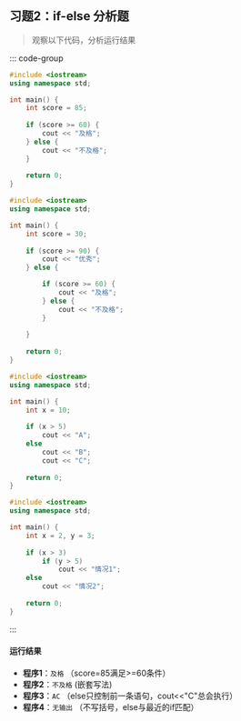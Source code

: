 ## 习题2：if-else 分析题
> 观察以下代码，分析运行结果

::: code-group

```cpp [程序1]
#include <iostream>
using namespace std;

int main() {
    int score = 85;
    
    if (score >= 60) {
        cout << "及格";
    } else {
        cout << "不及格";
    }
    
    return 0;
}
```

```cpp [程序2]
#include <iostream>
using namespace std;

int main() {
    int score = 30;
    
    if (score >= 90) {
        cout << "优秀";
    } else {

        if (score >= 60) {
            cout << "及格";
        } else {
            cout << "不及格";
        }
        
    }
    
    return 0;
}
```

```cpp [程序3]
#include <iostream>
using namespace std;

int main() {
    int x = 10;
    
    if (x > 5)
        cout << "A";
    else
        cout << "B";
        cout << "C";
    
    return 0;
}
```

```cpp [程序4]
#include <iostream>
using namespace std;

int main() {
    int x = 2, y = 3;
    
    if (x > 3)
        if (y > 5)
            cout << "情况1";
    else
        cout << "情况2";
    
    return 0;
}
```

:::

#### 运行结果
<PasswordProtected>

- **程序1**：`及格`  （score=85满足>=60条件）
- **程序2**：`不及格`  (嵌套写法)
- **程序3**：`AC`  （else只控制前一条语句，cout<<"C"总会执行）
- **程序4**：`无输出`  （不写括号，else与最近的if匹配）

</PasswordProtected>